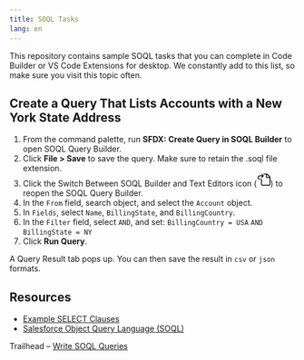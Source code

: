 ```yaml
---
title: SOQL Tasks
lang: en
---
```


This repository contains sample SOQL tasks that you can complete in Code Builder or VS Code Extensions for desktop. We constantly add to this list, so make sure you visit this topic often.


## Create a Query That Lists Accounts with a New York State Address

1. From the command palette, run **SFDX: Create Query in SOQL Builder** to open SOQL Query Builder.
2. Click **File > Save** to save the query. Make sure to retain the .soql file extension.
3. Click the Switch Between SOQL Builder and Text Editors icon (<img src="../../../images/go-to-file.svg">) to reopen the SOQL Query Builder.
4. In the `From` field, search object, and select the `Account` object.
5. In `Fields`, select `Name`, `BillingState`, and `BillingCountry`.
6. In the `Filter` field, select `AND`, and set:
    `BillingCountry = USA`
    `AND`
    `BillingState = NY`
7.   Click **Run Query**.

A Query Result tab pops up. You can then save the result in `csv` or `json` formats.


## Resources

- [Example SELECT Clauses](https://developer.salesforce.com/docs/atlas.en-us.236.0.soql_sosl.meta/soql_sosl/sforce_api_calls_soql_select_examples.htm)
- [Salesforce Object Query Language (SOQL)](https://developer.salesforce.com/docs/atlas.en-us.236.0.soql_sosl.meta/soql_sosl/sforce_api_calls_soql.htm)

Trailhead
 – [Write SOQL Queries](https://trailhead.salesforce.com/content/learn/modules/apex_database/apex_database_soql)

